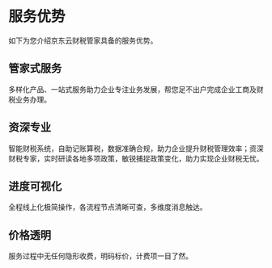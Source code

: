 # 服务优势
如下为您介绍京东云财税管家具备的服务优势。
## 管家式服务
多样化产品、一站式服务助力企业专注业务发展，帮您足不出户完成企业工商及财税业务办理。
## 资深专业
智能财税系统，自助记账算税，数据准确合规，助力企业提升财税管理效率；资深财税专家，实时研读各地多项政策，敏锐捕捉政策变化，助力实现企业财税无忧。
## 进度可视化
全程线上化极简操作，各流程节点清晰可查，多维度消息触达。
## 价格透明
服务过程中无任何隐形收费，明码标价，计费项一目了然。
